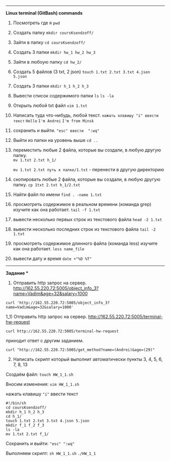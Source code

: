 ___

__Linux terminal (GitBash) commands__

1) Посмотреть где я            ```pwd```
2) Создать папку               ```mkdir coursKsendzoff/```
3) Зайти в папку               ```cd coursKsendzoff/```
4) Создать 3 папки             ```mkdir hw_1 hw_2 hw_3```
5) Зайти в любоую папку        ```cd hw_2/```
6) Создать 5 файлов (3 txt, 2 json)     ```touch 1.txt 2.txt 3.txt 4.json 5.json```
7) Создать 3 папки                     ```mkdir h_1 h_2 h_3```
8) Вывести список содержимого папки     ```ls``` 
                                        ```ls -la```     
9) Открыть любой txt файл                    ```vim 1.txt```
10) Написать туда что-нибудь, любой текст.   ```нажать клавишу "i" ввести текст```
                                ```Hello```
                                ```I'm Andrei```
                                ```I'm from Minsk```
11) сохранить и выйти.                 ```"esc" ввести  ":wq"```
12) Выйти из папки на уровень выше            ```cd ..```

13) переместить любые 2 файла, которые вы создали, в любую другую папку.   
```mv 1.txt 2.txt h_1/```
                                                                          
       ```mv 1.txt 2.txt путь к папке/1.txt```  - перенести в другую директорию

14) скопировать любые 2 файла, которые вы создали, в любую другую папку.   ```cp 1txt 2.txt h_1/2.txt``` 
                                                                           
15) Найти файл по имени         ```find . -name 1.txt```
16) просмотреть содержимое в реальном времени (команда grep) изучите как она работает.  ```tail -f 1.txt``` 
                                                                                       

17) вывести несколько первых строк из текстового файла       ```head -2 1.txt```
18) вывести несколько последних строк из текстового файла    ```tail -2 1.txt```

19) просмотреть содержимое длинного файла (команда less) изучите как она работает.   ```less name_file```
20) вывести дату и время    ```date +"%D %T"```
---
__Задание *__
1) Отправить http запрос на сервер.
http://162.55.220.72:5005/object_info_3?name=Vadim&age=32&salary=1000

```curl 'http://162.55.220.72:5005/object_info_3?name=Vadim&age=32&salary=1000'```

1_1) Отправить http запрос на сервер.
http://162.55.220.72:5005/terminal-hw-request

```curl http://162.55.220.72:5005/terminal-hw-request```

приходит ответ с другим заданием.

```curl "http://162.55.220.72:5005/get_method?name=(Andrei)&age=(29)"```

2) Написать скрипт который выполнит автоматически пункты 3, 4, 5, 6, 7, 8, 13

Создаём файл: ```touch HW_1_1.sh```

Вносим изменения: ```vim HW_1_1.sh```

нажать клавишу ```"i"``` ввести текст 
```
#!/bin/sh 
cd coursKsendzoff/
mkdir h_1 h_2 h_3
cd h_1/
touch 1.txt 2.txt 3.txt 4.json 5.json
mkdir f_1 f_2 f_3
ls -la
mv 1.txt 2.txt f_1/
```
Cохранить и выйти: ```"esc" ":wq"```

Выполняем скрипт: ```sh HW_1_1.sh``` 
                  ```./HW_1_1 ```